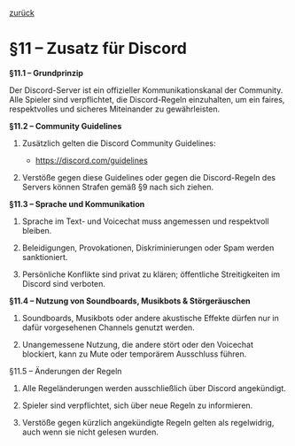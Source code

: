 [zurück](../Regeln-Link.md)

# §11 – Zusatz für Discord

**§11.1 – Grundprinzip**

Der Discord-Server ist ein offizieller Kommunikationskanal der Community. Alle Spieler sind verpflichtet, die Discord-Regeln einzuhalten, um ein faires, respektvolles und sicheres Miteinander zu gewährleisten.



**§11.2 – Community Guidelines**

1. Zusätzlich gelten die Discord Community Guidelines:

	 - https://discord.com/guidelines 

2. Verstöße gegen diese Guidelines oder gegen die Discord-Regeln des Servers können Strafen gemäß §9 nach sich ziehen.

**§11.3 – Sprache und Kommunikation**

1. Sprache im Text- und Voicechat muss angemessen und respektvoll bleiben.

2. Beleidigungen, Provokationen, Diskriminierungen oder Spam werden sanktioniert.

3. Persönliche Konflikte sind privat zu klären; öffentliche Streitigkeiten im Discord sind verboten.

**§11.4 – Nutzung von Soundboards, Musikbots & Störgeräuschen**

1. Soundboards, Musikbots oder andere akustische Effekte dürfen nur in dafür vorgesehenen Channels genutzt werden.

2. Unangemessene Nutzung, die andere stört oder den Voicechat blockiert, kann zu Mute oder temporärem Ausschluss führen.


§11.5 – Änderungen der Regeln

1. Alle Regeländerungen werden ausschließlich über Discord angekündigt.

2. Spieler sind verpflichtet, sich über neue Regeln zu informieren.

3. Verstöße gegen kürzlich angekündigte Regeln gelten als regelwidrig, auch wenn sie nicht gelesen wurden.

